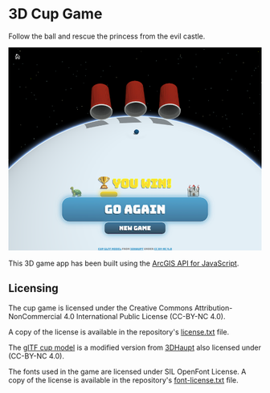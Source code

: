 3D Cup Game
===========

Follow the ball and rescue the princess from the evil castle. 

![cup game](screenshot.png)

This 3D game app has been built using the [ArcGIS API for JavaScript](https://developers.arcgis.com/javascript/).

## Licensing

The cup game is licensed under the Creative Commons Attribution-NonCommercial 4.0 International Public License (CC-BY-NC 4.0).

A copy of the license is available in the repository's [license.txt](./license.txt ) file.

The [glTF cup model](https://sketchfab.com/3d-models/low-poly-plastic-cup-free-download-89938b8ecedf4ab89d78fd9f4b40b2a4) is a modified version from [3DHaupt](https://sketchfab.com/dennish2010) also licensed under (CC-BY-NC 4.0).

The fonts used in the game are licensed under SIL OpenFont License. A copy of the license is available in the repository's [font-license.txt](./font-license.txt) file.
